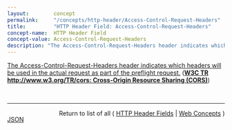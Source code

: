```yaml
---
layout:        concept
permalink:     "/concepts/http-header/Access-Control-Request-Headers"
title:         "HTTP Header Field: Access-Control-Request-Headers"
concept-name:  HTTP Header Field
concept-value: Access-Control-Request-Headers
description: "The Access-Control-Request-Headers header indicates which headers will be used in the actual request as part of the preflight request."
---
```


[The Access-Control-Request-Headers header indicates which headers will be used in the actual request as part of the preflight request.](http://www.w3.org/TR/cors/#access-control-request-headers-request-header "Read documentation for HTTP Header Field &#34;Access-Control-Request-Headers&#34;") (**[W3C TR http://www.w3.org/TR/cors: Cross-Origin Resource Sharing (CORS)](/specs/W3C/TR/cors "This document defines a mechanism to enable client-side cross-origin requests. Specifications that enable an API to make cross-origin requests to resources can use the algorithms defined by this specification. If such an API is used on http://example.org resources, a resource on http://hello-world.example can opt in using the mechanism described by this specification (e.g., specifying Access-Control-Allow-Origin: http://example.org as response header), which would allow that resource to be fetched cross-origin from http://example.org.")**)

<br/>
<hr/>

<p style="float : left"><a href="./Access-Control-Request-Headers.json" title="JSON representing this particular Web Concept value">JSON</a></p>
<p style="text-align: right">Return to list of all ( <a href="../http-header/">HTTP Header Fields</a> | <a href="../">Web Concepts</a> )</p>

